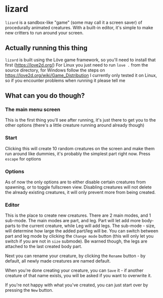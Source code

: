 # lizard
`lizard` is a sandbox-like "game" (some may call it a screen saver) of
procedurally animated creatures.
With a built-in editor, it's simple to make new critters to run around your
screen.

## Actually running this thing
`lizard` is built using the Löve game framework, so you'll need to install that
first (https://love2d.org/)
For Linux you just need to run `love .` from the source directory, for Windows
follow the steps on https://love2d.org/wiki/Game_Distribution
I currently only tested it on Linux, so if you encounter problems when running
it please tell me

## What can you do though?
### The main menu screen
This is the first thing you'll see after running, it's just there to get you to
the other options (there's a little creature running around already though)

### Start
Clicking this will create 10 random creatures on the screen and make them run
around like dummies, it's probably the simplest part right now.
Press `escape` for options

### Options
As of now the only options are to either disable certain creatures from
spawning, or to toggle fullscreen view.
Disabling creatures will not delete the already existing creatures, it will only
prevent more from being created.

### Editor
This is the place to create new creatures.
There are 2 main modes, and 1 sub-mode.
The main modes are part, and leg.
Part will let add more body-parts to the current creature, while Leg will
add legs.
The sub-mode - size, will determine how large the added part/leg will be.
You can switch between part and leg mode by clicking the `Change mode` button
(this will only let you switch if you are not in `size` submode).
Be warned though, the legs are attached to the last created body part.

Next you can rename your creature, by clicking the `Rename` button - by
default, all newly made creatures are named default.

When you're done creating your creature, you can `Save` it - if another
creature of that name exists, you will be asked if you want to overwrite it.

If you're not happy with what you've created, you can just start over by
pressing the `New` button.
